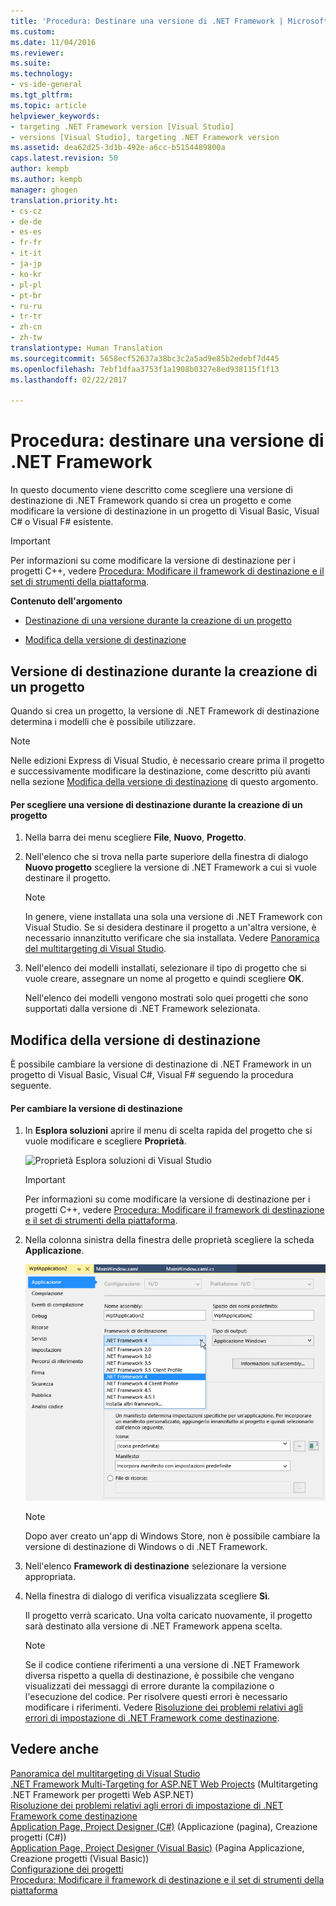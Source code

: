 ```yaml
---
title: 'Procedura: Destinare una versione di .NET Framework | Microsoft Docs'
ms.custom: 
ms.date: 11/04/2016
ms.reviewer: 
ms.suite: 
ms.technology:
- vs-ide-general
ms.tgt_pltfrm: 
ms.topic: article
helpviewer_keywords:
- targeting .NET Framework version [Visual Studio]
- versions [Visual Studio], targeting .NET Framework version
ms.assetid: dea62d25-3d1b-492e-a6cc-b5154489800a
caps.latest.revision: 50
author: kempb
ms.author: kempb
manager: ghogen
translation.priority.ht:
- cs-cz
- de-de
- es-es
- fr-fr
- it-it
- ja-jp
- ko-kr
- pl-pl
- pt-br
- ru-ru
- tr-tr
- zh-cn
- zh-tw
translationtype: Human Translation
ms.sourcegitcommit: 5658ecf52637a38bc3c2a5ad9e85b2edebf7d445
ms.openlocfilehash: 7ebf1dfaa3753f1a1908b0327e8ed938115f1f13
ms.lasthandoff: 02/22/2017

---
```

# <a name="how-to-target-a-version-of-the-net-framework"></a>Procedura: destinare una versione di .NET Framework
In questo documento viene descritto come scegliere una versione di destinazione di .NET Framework quando si crea un progetto e come modificare la versione di destinazione in un progetto di Visual Basic, Visual C# o Visual F# esistente.  
  
> [!IMPORTANT]
>  Per informazioni su come modificare la versione di destinazione per i progetti C++, vedere [Procedura: Modificare il framework di destinazione e il set di strumenti della piattaforma](http://msdn.microsoft.com/Library/031b1d54-e6e1-4da7-9868-3e75a87d9ffe).  
  
 **Contenuto dell'argomento**  
  
-   [Destinazione di una versione durante la creazione di un progetto](../ide/how-to-target-a-version-of-the-dotnet-framework.md#bkmk_new)  
  
-   [Modifica della versione di destinazione](../ide/how-to-target-a-version-of-the-dotnet-framework.md#bkmk_existing)  
  
##  <a name="bkmk_new"></a> Versione di destinazione durante la creazione di un progetto  
 Quando si crea un progetto, la versione di .NET Framework di destinazione determina i modelli che è possibile utilizzare.  
  
> [!NOTE]
>  Nelle edizioni Express di Visual Studio, è necessario creare prima il progetto e successivamente modificare la destinazione, come descritto più avanti nella sezione [Modifica della versione di destinazione](../ide/how-to-target-a-version-of-the-dotnet-framework.md#bkmk_existing) di questo argomento.  
  
#### <a name="to-target-a-version-when-you-create-a-project"></a>Per scegliere una versione di destinazione durante la creazione di un progetto  
  
1.  Nella barra dei menu scegliere **File**, **Nuovo**, **Progetto**.  
  
2.  Nell'elenco che si trova nella parte superiore della finestra di dialogo **Nuovo progetto** scegliere la versione di .NET Framework a cui si vuole destinare il progetto.  
  
    > [!NOTE]
    >  In genere, viene installata una sola una versione di .NET Framework con Visual Studio. Se si desidera destinare il progetto a un'altra versione, è necessario innanzitutto verificare che sia installata. Vedere [Panoramica del multitargeting di Visual Studio](../ide/visual-studio-multi-targeting-overview.md).  
  
3.  Nell'elenco dei modelli installati, selezionare il tipo di progetto che si vuole creare, assegnare un nome al progetto e quindi scegliere **OK**.  
  
     Nell'elenco dei modelli vengono mostrati solo quei progetti che sono supportati dalla versione di .NET Framework selezionata.  
  
##  <a name="bkmk_existing"></a>Modifica della versione di destinazione  
 È possibile cambiare la versione di destinazione di .NET Framework in un progetto di Visual Basic, Visual C#, Visual F# seguendo la procedura seguente.  
  
#### <a name="to-change-the-targeted-version"></a>Per cambiare la versione di destinazione  
  
1.  In **Esplora soluzioni** aprire il menu di scelta rapida del progetto che si vuole modificare e scegliere **Proprietà**.  
  
     ![Proprietà Esplora soluzioni di Visual Studio](../ide/media/vs_slnexplorer_properties.png "vs_slnExplorer_Properties")  
  
    > [!IMPORTANT]
    >  Per informazioni su come modificare la versione di destinazione per i progetti C++, vedere [Procedura: Modificare il framework di destinazione e il set di strumenti della piattaforma](http://msdn.microsoft.com/Library/031b1d54-e6e1-4da7-9868-3e75a87d9ffe).  
  
2.  Nella colonna sinistra della finestra delle proprietà scegliere la scheda **Applicazione**.  
  
     ![Scheda applicazione delle proprietà dell'app di Visual Studio](../ide/media/vs_slnexplorer_properties_applicationtab.png "vs_slnExplorer_Properties_ApplicationTab")  
  
    > [!NOTE]
    >  Dopo aver creato un'app di Windows Store, non è possibile cambiare la versione di destinazione di Windows o di .NET Framework.  
  
3.  Nell'elenco **Framework di destinazione** selezionare la versione appropriata.  
  
4.  Nella finestra di dialogo di verifica visualizzata scegliere **Sì**.  
  
     Il progetto verrà scaricato. Una volta caricato nuovamente, il progetto sarà destinato alla versione di .NET Framework appena scelta.  
  
    > [!NOTE]
    >  Se il codice contiene riferimenti a una versione di .NET Framework diversa rispetto a quella di destinazione, è possibile che vengano visualizzati dei messaggi di errore durante la compilazione o l'esecuzione del codice. Per risolvere questi errori è necessario modificare i riferimenti. Vedere [Risoluzione dei problemi relativi agli errori di impostazione di .NET Framework come destinazione](../msbuild/troubleshooting-dotnet-framework-targeting-errors.md).  
  
## <a name="see-also"></a>Vedere anche  
 [Panoramica del multitargeting di Visual Studio](../ide/visual-studio-multi-targeting-overview.md)   
 [.NET Framework Multi-Targeting for ASP.NET Web Projects](http://msdn.microsoft.com/Library/8b8145a9-62f6-4fc4-8a83-47b0487cbe76)  (Multitargeting .NET Framework per progetti Web ASP.NET)  
 [Risoluzione dei problemi relativi agli errori di impostazione di .NET Framework come destinazione](../msbuild/troubleshooting-dotnet-framework-targeting-errors.md)   
 [Application Page, Project Designer (C#)](../ide/reference/application-page-project-designer-csharp.md)  (Applicazione (pagina), Creazione progetti (C#))  
 [Application Page, Project Designer (Visual Basic)](../ide/reference/application-page-project-designer-visual-basic.md)  (Pagina Applicazione, Creazione progetti (Visual Basic))  
 [Configurazione dei progetti](http://msdn.microsoft.com/Library/a1489abb-6294-4f8f-b71f-2cb126393526)   
 [Procedura: Modificare il framework di destinazione e il set di strumenti della piattaforma](http://msdn.microsoft.com/Library/031b1d54-e6e1-4da7-9868-3e75a87d9ffe)

